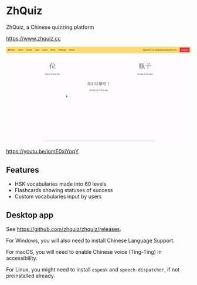 # ZhQuiz

ZhQuiz, a Chinese quizzing platform

<https://www.zhquiz.cc>

![Preview GIF](/docs/preview.gif)

<https://youtu.be/iomE0xiYoqY>

## Features

- HSK vocabularies made into 60 levels
- Flashcards showing statuses of success
- Custom vocabularies input by users

## Desktop app

See <https://github.com/zhquiz/zhquiz/releases>.

For Windows, you will also need to install Chinese Language Support.

For macOS, you will need to enable Chinese voice (Ting-Ting) in accessibility.

For Linux, you might need to install `espeak` and `speech-dispatcher`, if not preinstalled already.
